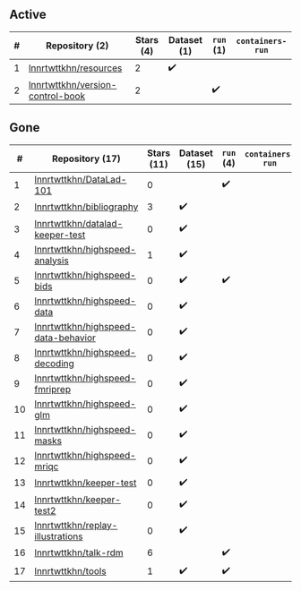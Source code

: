 ## Active
| # | Repository (2) | Stars (4) | Dataset (1) | `run` (1) | `containers-run` |
| --- | --- | --- | --- | --- | --- |
| 1 | [lnnrtwttkhn/resources](https://github.com/lnnrtwttkhn/resources) | 2 | :heavy_check_mark: |  |  |
| 2 | [lnnrtwttkhn/version-control-book](https://github.com/lnnrtwttkhn/version-control-book) | 2 |  | :heavy_check_mark: |  |

## Gone
| # | Repository (17) | Stars (11) | Dataset (15) | `run` (4) | `containers-run` |
| --- | --- | --- | --- | --- | --- |
| 1 | [lnnrtwttkhn/DataLad-101](https://github.com/lnnrtwttkhn/DataLad-101) | 0 |  | :heavy_check_mark: |  |
| 2 | [lnnrtwttkhn/bibliography](https://github.com/lnnrtwttkhn/bibliography) | 3 | :heavy_check_mark: |  |  |
| 3 | [lnnrtwttkhn/datalad-keeper-test](https://github.com/lnnrtwttkhn/datalad-keeper-test) | 0 | :heavy_check_mark: |  |  |
| 4 | [lnnrtwttkhn/highspeed-analysis](https://github.com/lnnrtwttkhn/highspeed-analysis) | 1 | :heavy_check_mark: |  |  |
| 5 | [lnnrtwttkhn/highspeed-bids](https://github.com/lnnrtwttkhn/highspeed-bids) | 0 | :heavy_check_mark: | :heavy_check_mark: |  |
| 6 | [lnnrtwttkhn/highspeed-data](https://github.com/lnnrtwttkhn/highspeed-data) | 0 | :heavy_check_mark: |  |  |
| 7 | [lnnrtwttkhn/highspeed-data-behavior](https://github.com/lnnrtwttkhn/highspeed-data-behavior) | 0 | :heavy_check_mark: |  |  |
| 8 | [lnnrtwttkhn/highspeed-decoding](https://github.com/lnnrtwttkhn/highspeed-decoding) | 0 | :heavy_check_mark: |  |  |
| 9 | [lnnrtwttkhn/highspeed-fmriprep](https://github.com/lnnrtwttkhn/highspeed-fmriprep) | 0 | :heavy_check_mark: |  |  |
| 10 | [lnnrtwttkhn/highspeed-glm](https://github.com/lnnrtwttkhn/highspeed-glm) | 0 | :heavy_check_mark: |  |  |
| 11 | [lnnrtwttkhn/highspeed-masks](https://github.com/lnnrtwttkhn/highspeed-masks) | 0 | :heavy_check_mark: |  |  |
| 12 | [lnnrtwttkhn/highspeed-mriqc](https://github.com/lnnrtwttkhn/highspeed-mriqc) | 0 | :heavy_check_mark: |  |  |
| 13 | [lnnrtwttkhn/keeper-test](https://github.com/lnnrtwttkhn/keeper-test) | 0 | :heavy_check_mark: |  |  |
| 14 | [lnnrtwttkhn/keeper-test2](https://github.com/lnnrtwttkhn/keeper-test2) | 0 | :heavy_check_mark: |  |  |
| 15 | [lnnrtwttkhn/replay-illustrations](https://github.com/lnnrtwttkhn/replay-illustrations) | 0 | :heavy_check_mark: |  |  |
| 16 | [lnnrtwttkhn/talk-rdm](https://github.com/lnnrtwttkhn/talk-rdm) | 6 |  | :heavy_check_mark: |  |
| 17 | [lnnrtwttkhn/tools](https://github.com/lnnrtwttkhn/tools) | 1 | :heavy_check_mark: | :heavy_check_mark: |  |
